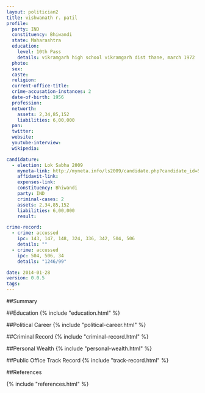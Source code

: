 ```yaml
---
layout: politician2
title: vishwanath r. patil
profile: 
  party: IND
  constituency: Bhiwandi
  state: Maharashtra
  education: 
    level: 10th Pass
    details: vikramgarh high school vikramgarh dist thane, march 1972
  photo: 
  sex: 
  caste: 
  religion: 
  current-office-title: 
  crime-accusation-instances: 2
  date-of-birth: 1956
  profession: 
  networth: 
    assets: 2,34,85,152
    liabilities: 6,00,000
  pan: 
  twitter: 
  website: 
  youtube-interview: 
  wikipedia: 

candidature: 
  - election: Lok Sabha 2009
    myneta-link: http://myneta.info/ls2009/candidate.php?candidate_id=5322
    affidavit-link: 
    expenses-link: 
    constituency: Bhiwandi 
    party: IND
    criminal-cases: 2
    assets: 2,34,85,152
    liabilities: 6,00,000
    result:  

crime-record: 
  - crime: accussed
    ipc: 143, 147, 148, 324, 336, 342, 504, 506
    details: "" 
  - crime: accussed
    ipc: 504, 506, 34
    details: "1246/99" 

date: 2014-01-28
version: 0.0.5
tags: 
---
```

##Summary


##Education
{% include "education.html" %}


##Political Career
{% include "political-career.html" %}


##Criminal Record
{% include "criminal-record.html" %}


##Personal Wealth
{% include "personal-wealth.html" %}


##Public Office Track Record
{% include "track-record.html" %}


##References


{% include "references.html" %}